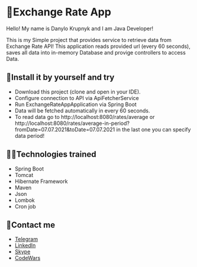 # 💱Exchange Rate App

Hello! My name is Danylo Krupnyk and I am Java Developer! 

This is my Simple project that provides service to retrieve data from Exchange Rate API!
This application reads provided url (every 60 seconds), saves all data into in-memory Database and provige controllers to access Data.

## 🔧Install it by yourself and try
- Download this project (clone and open in your IDE).
- Configure connection to API via ApiFetcherService
- Run ExchangeRateAppApplication via Spring Boot
- Data will be fetched automatically in every 60 seconds.
- To read data go to http://localhost:8080/rates/average or http://localhost:8080/rates/average-in-period?fromDate=07.07.2021&toDate=07.07.2021 in the last one you can specify data period!

## 👨‍💻Technologies trained
- Spring Boot
- Tomcat
- Hibernate Framework
- Maven
- Json
- Lombok
- Cron job

## 📝Contact me
- [Telegram](https://t.me/DKrupnyk)
- [LinkedIn](http://www.linkedin.com/in/danyloKrupnyk)
- [Skype](https://join.skype.com/invite/IX5MwBVFkWTg)
- [CodeWars](https://www.codewars.com/users/Danylo24)
